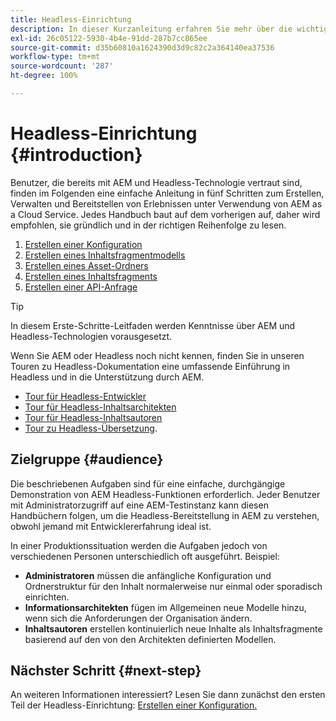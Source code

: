 ```yaml
---
title: Headless-Einrichtung
description: In dieser Kurzanleitung erfahren Sie mehr über die wichtigsten Funktionen von AEM as a Cloud Service Headless wie Inhaltsmodelle, Inhaltsfragmente und die GraphQL-API.
exl-id: 26c05122-5930-4b4e-91dd-287b7cc865ee
source-git-commit: d35b60810a1624390d3d9c82c2a364140ea37536
workflow-type: tm+mt
source-wordcount: '287'
ht-degree: 100%

---
```


# Headless-Einrichtung {#introduction}

Benutzer, die bereits mit AEM und Headless-Technologie vertraut sind, finden im Folgenden eine einfache Anleitung in fünf Schritten zum Erstellen, Verwalten und Bereitstellen von Erlebnissen unter Verwendung von AEM as a Cloud Service. Jedes Handbuch baut auf dem vorherigen auf, daher wird empfohlen, sie gründlich und in der richtigen Reihenfolge zu lesen.

1. [Erstellen einer Konfiguration](create-configuration.md)
1. [Erstellen eines Inhaltsfragmentmodells](create-content-model.md)
1. [Erstellen eines Asset-Ordners](create-assets-folder.md)
1. [Erstellen eines Inhaltsfragments](create-content-fragment.md)
1. [Erstellen einer API-Anfrage](create-api-request.md)

>[!TIP]
>
>In diesem Erste-Schritte-Leitfaden werden Kenntnisse über AEM und Headless-Technologien vorausgesetzt.
>
>Wenn Sie AEM oder Headless noch nicht kennen, finden Sie in unseren Touren zu Headless-Dokumentation eine umfassende Einführung in Headless und in die Unterstützung durch AEM.
>
>* [Tour für Headless-Entwickler](/help/journey-headless/developer/overview.md)
>* [Tour für Headless-Inhaltsarchitekten](/help/journey-headless/architect/overview.md)
>* [Tour für Headless-Inhaltsautoren](/help/journey-headless/author/overview.md)
>* [Tour zu Headless-Übersetzung](/help/journey-headless/translation/overview.md).


## Zielgruppe {#audience}

Die beschriebenen Aufgaben sind für eine einfache, durchgängige Demonstration von AEM Headless-Funktionen erforderlich. Jeder Benutzer mit Administratorzugriff auf eine AEM-Testinstanz kann diesen Handbüchern folgen, um die Headless-Bereitstellung in AEM zu verstehen, obwohl jemand mit Entwicklererfahrung ideal ist.

In einer Produktionssituation werden die Aufgaben jedoch von verschiedenen Personen unterschiedlich oft ausgeführt. Beispiel:

* **Administratoren** müssen die anfängliche Konfiguration und Ordnerstruktur für den Inhalt normalerweise nur einmal oder sporadisch einrichten.
* **Informationsarchitekten** fügen im Allgemeinen neue Modelle hinzu, wenn sich die Anforderungen der Organisation ändern.
* **Inhaltsautoren** erstellen kontinuierlich neue Inhalte als Inhaltsfragmente basierend auf den von den Architekten definierten Modellen.

## Nächster Schritt {#next-step}

An weiteren Informationen interessiert? Lesen Sie dann zunächst den ersten Teil der Headless-Einrichtung: [Erstellen einer Konfiguration.](create-configuration.md)
